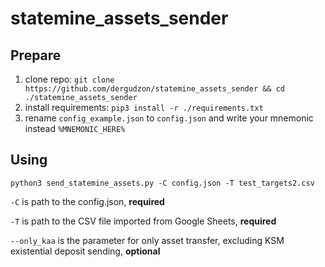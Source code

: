 # statemine_assets_sender

## Prepare
1) clone repo: ```git clone https://github.com/dergudzon/statemine_assets_sender && cd ./statemine_assets_sender```
2) install requirements: ```pip3 install -r ./requirements.txt```
3) rename `config_example.json` to `config.json` and write your mnemonic instead `%MNEMONIC_HERE%`

## Using

```python3 send_statemine_assets.py -C config.json -T test_targets2.csv```

`-C` is path to the config.json, **required**

`-T` is path to the CSV file imported from Google Sheets, **required**

`--only_kaa` is the parameter for only asset transfer, excluding KSM existential deposit sending, **optional**


